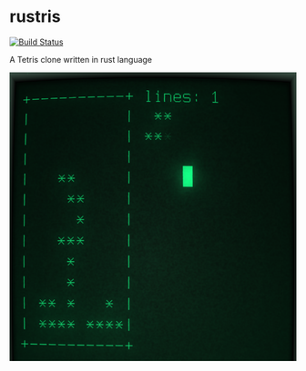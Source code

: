 # rustris
[![Build Status](https://travis-ci.com/jearos/rustris.svg?branch=master)](https://travis-ci.com/jearos/rustris)

A Tetris clone written in rust language

![ScreenShot](screenshot.png)
